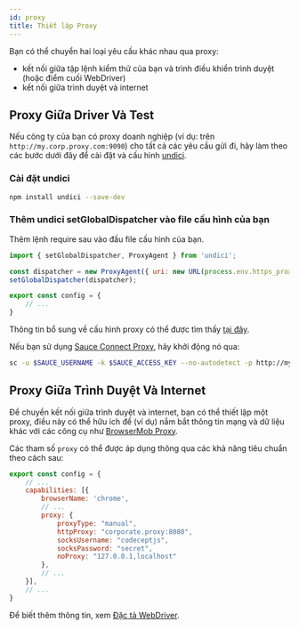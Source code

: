 ```yaml
---
id: proxy
title: Thiết lập Proxy
---
```


Bạn có thể chuyển hai loại yêu cầu khác nhau qua proxy:

- kết nối giữa tập lệnh kiểm thử của bạn và trình điều khiển trình duyệt (hoặc điểm cuối WebDriver)
- kết nối giữa trình duyệt và internet

## Proxy Giữa Driver Và Test

Nếu công ty của bạn có proxy doanh nghiệp (ví dụ: trên `http://my.corp.proxy.com:9090`) cho tất cả các yêu cầu gửi đi, hãy làm theo các bước dưới đây để cài đặt và cấu hình [undici](https://github.com/nodejs/undici).

### Cài đặt undici

```bash npm2yarn
npm install undici --save-dev
```

### Thêm undici setGlobalDispatcher vào file cấu hình của bạn

Thêm lệnh require sau vào đầu file cấu hình của bạn.

```js title="wdio.conf.js"
import { setGlobalDispatcher, ProxyAgent } from 'undici';

const dispatcher = new ProxyAgent({ uri: new URL(process.env.https_proxy).toString() });
setGlobalDispatcher(dispatcher);

export const config = {
    // ...
}
```

Thông tin bổ sung về cấu hình proxy có thể được tìm thấy [tại đây](https://github.com/nodejs/undici/blob/main/docs/docs/api/ProxyAgent.md).

Nếu bạn sử dụng [Sauce Connect Proxy](https://docs.saucelabs.com/secure-connections/sauce-connect-5), hãy khởi động nó qua:

```sh
sc -u $SAUCE_USERNAME -k $SAUCE_ACCESS_KEY --no-autodetect -p http://my.corp.proxy.com:9090
```

## Proxy Giữa Trình Duyệt Và Internet

Để chuyển kết nối giữa trình duyệt và internet, bạn có thể thiết lập một proxy, điều này có thể hữu ích để (ví dụ) nắm bắt thông tin mạng và dữ liệu khác với các công cụ như [BrowserMob Proxy](https://github.com/lightbody/browsermob-proxy).

Các tham số `proxy` có thể được áp dụng thông qua các khả năng tiêu chuẩn theo cách sau:

```js title="wdio.conf.js"
export const config = {
    // ...
    capabilities: [{
        browserName: 'chrome',
        // ...
        proxy: {
            proxyType: "manual",
            httpProxy: "corporate.proxy:8080",
            socksUsername: "codeceptjs",
            socksPassword: "secret",
            noProxy: "127.0.0.1,localhost"
        },
        // ...
    }],
    // ...
}
```

Để biết thêm thông tin, xem [Đặc tả WebDriver](https://w3c.github.io/webdriver/#proxy).